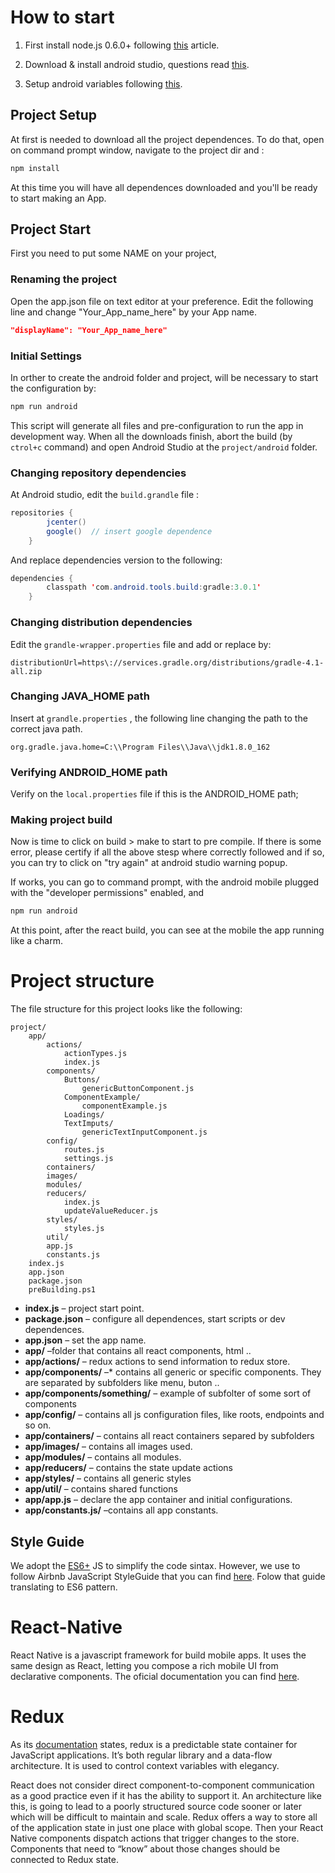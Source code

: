 

# How to start

 1. First install node.js 0.6.0+ following [this](http://nodejs.org/) article.

 2. Download & install android studio, questions read [this](https://developer.android.com/studio/install.html).

 3. Setup android variables following [this](http://www.automationtestinghub.com/setup-android-environment-variables/).

## Project Setup

At first  is needed  to download all the project dependences. To do that, open on command prompt window, navigate to the project dir and :
```javascript
npm install
```
At this time you will have all dependences downloaded and you'll be ready to start making an App. 

## Project Start

First you need to put some NAME on your project,

### Renaming the project

Open the  app.json file on text editor at your preference. Edit the following line and change "Your_App_name_here" by your App name.

```JSON
"displayName": "Your_App_name_here"
```

### Initial Settings

In orther to create the android folder and project, will be necessary to start the configuration by:

```javascript
npm run android
```
This script will generate all files and pre-configuration to run the app in development way. When all the downloads finish, abort the build (by `` ctrol+c `` command)  and open Android Studio at the ``project/android`` folder.

### Changing repository dependencies

At Android studio,  edit the `` build.grandle `` file :

```java
repositories {
        jcenter()
        google()  // insert google dependence
    }
```
And replace dependencies version to the following:

```java
dependencies {
        classpath 'com.android.tools.build:gradle:3.0.1'
    }
 ```

### Changing distribution dependencies

Edit the `` grandle-wrapper.properties `` file and add or replace by:
```url
distributionUrl=https\://services.gradle.org/distributions/gradle-4.1-all.zip
 ```

### Changing JAVA_HOME path

Insert at `` grandle.properties `` , the following line changing the path to the correct java path.
```url
org.gradle.java.home=C:\\Program Files\\Java\\jdk1.8.0_162
 ```

### Verifying ANDROID_HOME path
Verify on the  `` local.properties `` file if this is the ANDROID_HOME path;

### Making project build
Now is time to click on build > make to start to pre compile. If there is some error, please certify if all the above stesp where correctly followed and if so, you can try to click on "try again" at android studio warning popup.

If works, you can go to command prompt, with the android mobile plugged with the "developer permissions" enabled, and 
```javascript
npm run android
```
At this point, after the react build, you can see at the mobile the app running like a charm.


# Project structure

The file structure for this project looks like the following:
```
project/
	app/
		actions/
			actionTypes.js
			index.js
		components/
			Buttons/
				genericButtonComponent.js
			ComponentExample/
				componentExample.js
			Loadings/
			TextImputs/
				genericTextInputComponent.js
		config/
			routes.js
			settings.js
		containers/
		images/
		modules/
		reducers/
			index.js
			updateValueReducer.js
		styles/
			styles.js
		util/
		app.js
		constants.js
	index.js
	app.json
	package.json
	preBuilding.ps1   
```

 
-   **index.js**  – project start point.
-   **package.json**  – configure all dependences, start scripts or dev dependences.
-   **app.json**  – set the app name.
-   **app/**  –folder that contains all react components, html ..
-   **app/actions/**  – redux actions to send information to redux store.
-   **app/components/**  –* contains all generic or specific components. They are separated by subfolders like menu, buton ..
-   **app/components/something/**  – example of subfolter of some sort of components
-   **app/config/**  – contains all js configuration files, like roots, endpoints and so on.
-   **app/containers/**  – contains all react containers separed by subfolders
-   **app/images/**  – contains all images used.
-   **app/modules/**  –  contains all modules.
-   **app/reducers/**  – contains the state update actions
-  **app/styles/**  – contains all generic styles
-   **app/util/**  – contains shared functions
-   **app/app.js**  – declare the app container and initial configurations.
-   **app/constants.js/**  –contains all app constants.


## Style Guide
We adopt the [ES6+](http://es6-features.org/#Constants) JS to simplify the code sintax. However, we use to follow Airbnb JavaScript StyleGuide  that you can find [here](https://github.com/airbnb/javascript). Folow that guide translating to ES6 pattern.

# React-Native

React Native is a javascript framework for build mobile apps. It uses the same design as React, letting you compose a rich mobile UI from declarative components.
The oficial documentation you can find [here](http://facebook.github.io/react-native/blog/2016/03/24/introducing-hot-reloading.html).


# Redux

As its [documentation](http://redux.js.org/docs/introduction/) states, redux is a predictable state container for JavaScript applications. It’s both regular library and a data-flow architecture. It is used to control context variables with elegancy.

React does not consider direct component-to-component communication as a good practice even if it has the ability to support it. An architecture like this, is going to lead to a poorly structured source code sooner or later which will be difficult to maintain and scale. Redux offers a way to store all of the application state in just one place with global scope. Then your React Native components dispatch actions that trigger changes to the store. Components that need to “know” about those changes should be connected to Redux state.

